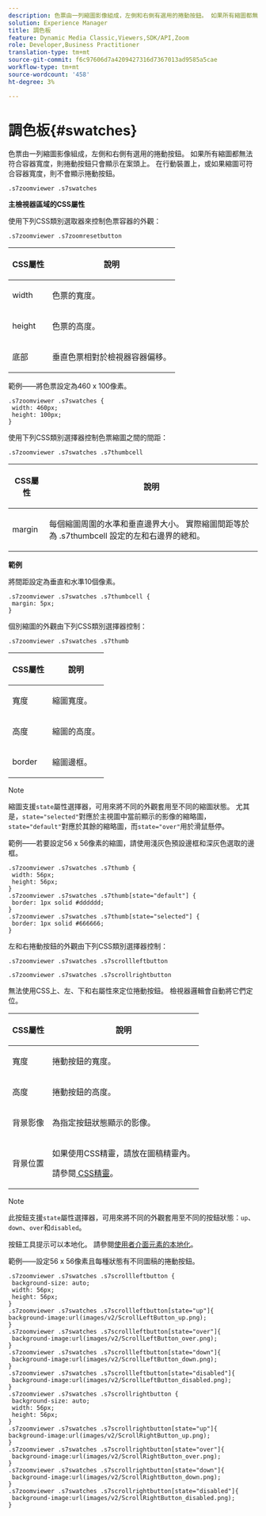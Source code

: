 ```yaml
---
description: 色票由一列縮圖影像組成，左側和右側有選用的捲動按鈕。 如果所有縮圖都無法符合容器寬度，則捲動按鈕只會顯示在案頭上。 在行動裝置上，或如果縮圖可符合容器寬度，則不會顯示捲動按鈕。
solution: Experience Manager
title: 調色板
feature: Dynamic Media Classic,Viewers,SDK/API,Zoom
role: Developer,Business Practitioner
translation-type: tm+mt
source-git-commit: f6c97606d7a4209427316d7367013ad9585a5cae
workflow-type: tm+mt
source-wordcount: '458'
ht-degree: 3%

---
```



# 調色板{#swatches}

色票由一列縮圖影像組成，左側和右側有選用的捲動按鈕。 如果所有縮圖都無法符合容器寬度，則捲動按鈕只會顯示在案頭上。 在行動裝置上，或如果縮圖可符合容器寬度，則不會顯示捲動按鈕。

`.s7zoomviewer .s7swatches`

<!--<a id="section_061E550C1C1D4DB2BD663A898895B38C"></a>-->

**主檢視器區域的CSS屬性**

使用下列CSS類別選取器來控制色票容器的外觀：

```
.s7zoomviewer .s7zoomresetbutton
```

<table id="table_94EE3F5BBE4547C0B4943471CEE7EDE4"> 
 <thead> 
  <tr> 
   <th colname="col1" class="entry"> <p> CSS屬性 </p> </th> 
   <th colname="col2" class="entry"> <p>說明 </p> </th> 
  </tr> 
 </thead>
 <tbody> 
  <tr> 
   <td colname="col1"> <p> <span class="codeph"> width </span> </p> </td> 
   <td colname="col2"> <p>色票的寬度。 </p> </td> 
  </tr> 
  <tr> 
   <td colname="col1"> <p> <span class="codeph"> height </span> </p> </td> 
   <td colname="col2"> <p>色票的高度。 </p> </td> 
  </tr> 
  <tr> 
   <td colname="col1"> <p> <span class="codeph"> 底部 </span> </p> </td> 
   <td colname="col2"> <p>垂直色票相對於檢視器容器偏移。 </p> </td> 
  </tr> 
 </tbody> 
</table>

範例——將色票設定為460 x 100像素。

```
.s7zoomviewer .s7swatches { 
 width: 460px; 
 height: 100px;  
}
```

使用下列CSS類別選擇器控制色票縮圖之間的間距：

`.s7zoomviewer .s7swatches .s7thumbcell`

<table id="table_565B354FEA814804A0BE3978E1242110"> 
 <thead> 
  <tr> 
   <th colname="col1" class="entry"> <p> CSS屬性 </p> </th> 
   <th colname="col2" class="entry"> <p>說明 </p> </th> 
  </tr> 
 </thead>
 <tbody> 
  <tr> 
   <td colname="col1"> <p> <span class="codeph"> margin </span> </p> </td> 
   <td colname="col2"> <p> 每個縮圖周圍的水準和垂直邊界大小。 實際縮圖間距等於為<span class="codeph"> .s7thumbcell </span>設定的左和右邊界的總和。 </p> </td> 
  </tr> 
 </tbody> 
</table>

**範例**

將間距設定為垂直和水準10個像素。

```
.s7zoomviewer .s7swatches .s7thumbcell { 
 margin: 5px; 
}
```

個別縮圖的外觀由下列CSS類別選擇器控制：

`.s7zoomviewer .s7swatches .s7thumb`

<table id="table_09B6E232FB94417392D101A7A653BE54"> 
 <thead> 
  <tr> 
   <th colname="col1" class="entry"> <p> CSS屬性 </p> </th> 
   <th colname="col2" class="entry"> <p>說明 </p> </th> 
  </tr> 
 </thead>
 <tbody> 
  <tr> 
   <td colname="col1"> <p> <span class="codeph"> 寬度  </span> </p> </td> 
   <td colname="col2"> <p>縮圖寬度。 </p> </td> 
  </tr> 
  <tr> 
   <td colname="col1"> <p> <span class="codeph"> 高度  </span> </p> </td> 
   <td colname="col2"> <p>縮圖的高度。 </p> </td> 
  </tr> 
  <tr> 
   <td colname="col1"> <p> <span class="codeph"> border </span> </p> </td> 
   <td colname="col2"> <p>縮圖邊框。 </p> </td> 
  </tr> 
 </tbody> 
</table>

>[!NOTE]
>
>縮圖支援`state`屬性選擇器，可用來將不同的外觀套用至不同的縮圖狀態。 尤其是，`state="selected"`對應於主視圖中當前顯示的影像的縮略圖，`state="default"`對應於其餘的縮略圖，而`state="over"`用於滑鼠懸停。

範例——若要設定56 x 56像素的縮圖，請使用淺灰色預設邊框和深灰色選取的邊框。

```
.s7zoomviewer .s7swatches .s7thumb { 
 width: 56px; 
 height: 56px;  
} 
.s7zoomviewer .s7swatches .s7thumb[state="default"] { 
 border: 1px solid #dddddd; 
} 
.s7zoomviewer .s7swatches .s7thumb[state="selected"] { 
 border: 1px solid #666666; 
}
```

左和右捲動按鈕的外觀由下列CSS類別選擇器控制：

`.s7zoomviewer .s7swatches .s7scrollleftbutton`

`.s7zoomviewer .s7swatches .s7scrollrightbutton`

無法使用CSS上、左、下和右屬性來定位捲動按鈕。 檢視器邏輯會自動將它們定位。

<table id="table_A5663C4AAC4446168CAD8DBA2894BB9C"> 
 <thead> 
  <tr> 
   <th colname="col1" class="entry"> <p> CSS屬性 </p> </th> 
   <th colname="col2" class="entry"> <p>說明 </p> </th> 
  </tr> 
 </thead>
 <tbody> 
  <tr> 
   <td colname="col1"> <p> <span class="codeph"> 寬度  </span> </p> </td> 
   <td colname="col2"> <p>捲動按鈕的寬度。 </p> </td> 
  </tr> 
  <tr> 
   <td colname="col1"> <p> <span class="codeph"> 高度  </span> </p> </td> 
   <td colname="col2"> <p>捲動按鈕的高度。 </p> </td> 
  </tr> 
  <tr> 
   <td colname="col1"> <p> <span class="codeph"> 背景影像  </span> </p> </td> 
   <td colname="col2"> <p>為指定按鈕狀態顯示的影像。 </p> </td> 
  </tr> 
  <tr> 
   <td colname="col1"> <p> <span class="codeph"> 背景位置  </span> </p> </td> 
   <td colname="col2"> <p> 如果使用CSS精靈，請放在圖稿精靈內。 </p> <p>請參閱<a href="../../../c-html5-s7-aem-asset-viewers/c-html5-flyout-viewer-20-about/c-html5-flyout-viewer-20-customizingviewer/c-html5-flyout-viewer-20-customizingviewer.md#section-0711ece44a4740168cfd7624c9010bd1" format="dita" scope="local"> CSS精靈</a>。 </p> </td> 
  </tr> 
 </tbody> 
</table>

>[!NOTE]
>
>此按鈕支援`state`屬性選擇器，可用來將不同的外觀套用至不同的按鈕狀態：`up`、`down`、`over`和`disabled`。

按鈕工具提示可以本地化。 請參閱[使用者介面元素的本地化](../../../c-html5-s7-aem-asset-viewers/c-html5-20-zoom-viewer-about/c-html5-20-zoom-viewer-localization.md#concept-cbfc39344c494eb7b9f6a272cff0cc74)。

範例——設定56 x 56像素且每種狀態有不同圖稿的捲動按鈕。

```
.s7zoomviewer .s7swatches .s7scrollleftbutton { 
 background-size: auto; 
 width: 56px; 
 height: 56px; 
} 
.s7zoomviewer .s7swatches .s7scrollleftbutton[state="up"]{ 
background-image:url(images/v2/ScrollLeftButton_up.png); 
} 
.s7zoomviewer .s7swatches .s7scrollleftbutton[state="over"]{ 
 background-image:url(images/v2/ScrollLeftButton_over.png); 
} 
.s7zoomviewer .s7swatches .s7scrollleftbutton[state="down"]{ 
 background-image:url(images/v2/ScrollLeftButton_down.png); 
} 
.s7zoomviewer .s7swatches .s7scrollleftbutton[state="disabled"]{ 
 background-image:url(images/v2/ScrollLeftButton_disabled.png); 
} 
.s7zoomviewer .s7swatches .s7scrollrightbutton { 
 background-size: auto; 
 width: 56px; 
 height: 56px; 
} 
.s7zoomviewer .s7swatches .s7scrollrightbutton[state="up"]{ 
background-image:url(images/v2/ScrollRightButton_up.png); 
} 
.s7zoomviewer .s7swatches .s7scrollrightbutton[state="over"]{ 
 background-image:url(images/v2/ScrollRightButton_over.png); 
} 
.s7zoomviewer .s7swatches .s7scrollrightbutton[state="down"]{ 
 background-image:url(images/v2/ScrollRightButton_down.png); 
} 
.s7zoomviewer .s7swatches .s7scrollrightbutton[state="disabled"]{ 
 background-image:url(images/v2/ScrollRightButton_disabled.png); 
}
```

